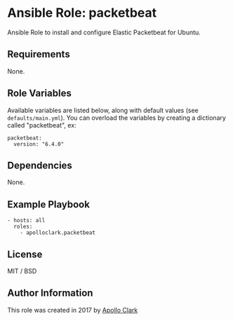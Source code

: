 # Ansible Role: packetbeat

Ansible Role to install and configure Elastic Packetbeat for Ubuntu.


## Requirements

None.

## Role Variables

Available variables are listed below, along with default values (see `defaults/main.yml`).
You can overload the variables by creating a dictionary called "packetbeat", ex:

    packetbeat:
      version: "6.4.0"

## Dependencies

None.

## Example Playbook

    - hosts: all
      roles:
        - apolloclark.packetbeat

## License

MIT / BSD

## Author Information

This role was created in 2017 by [Apollo Clark](https://www.apolloclark.com/)

